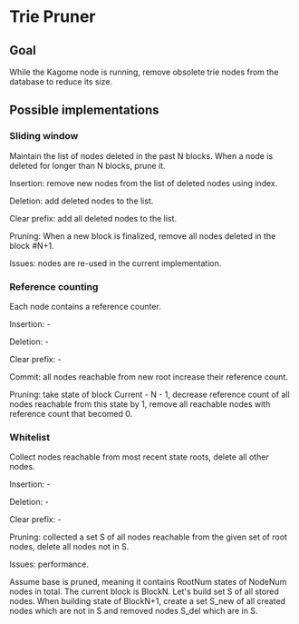 # Trie Pruner

## Goal

While the Kagome node is running, remove obsolete trie nodes from the database to reduce its size.

## Possible implementations

### Sliding window

Maintain the list of nodes deleted in the past N blocks.
When a node is deleted for longer than N blocks, prune it.

Insertion: remove new nodes from the list of deleted nodes using index.

Deletion: add deleted nodes to the list.

Clear prefix: add all deleted nodes to the list.

Pruning: When a new block is finalized, remove all nodes deleted in the block #N+1.

Issues: nodes are re-used in the current implementation.

### Reference counting

Each node contains a reference counter.

Insertion: -

Deletion: -

Clear prefix: -

Commit: all nodes reachable from new root increase their reference count.

Pruning: take state of block Current - N - 1, decrease reference count of all nodes reachable from this state by 1, remove all reachable nodes with reference count that becomed 0.

### Whitelist

Collect nodes reachable from most recent state roots, delete all other nodes.

Insertion: -

Deletion: -

Clear prefix: -

Pruning: collected a set S of all nodes reachable from the given set of root nodes, delete all nodes not in S.

Issues: performance.

Assume base is pruned, meaning it contains RootNum states of NodeNum nodes in total. The current block is BlockN.
Let's build set S of all stored nodes.
When building state of BlockN+1, create a set S_new of all created nodes which are not in S and removed nodes S_del which are in S.
